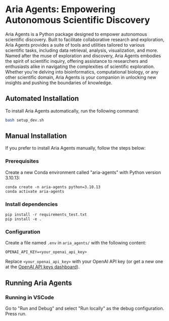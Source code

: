 # Aria Agents: Empowering Autonomous Scientific Discovery

Aria Agents is a Python package designed to empower autonomous scientific discovery. Built to facilitate collaborative research and exploration, Aria Agents provides a suite of tools and utilities tailored to various scientific tasks, including data retrieval, analysis, visualization, and more. Named after the muse of exploration and discovery, Aria Agents embodies the spirit of scientific inquiry, offering assistance to researchers and enthusiasts alike in navigating the complexities of scientific exploration. Whether you're delving into bioinformatics, computational biology, or any other scientific domain, Aria Agents is your companion in unlocking new insights and pushing the boundaries of knowledge.

## Automated Installation

To install Aria Agents automatically, run the following command:

```bash
bash setup_dev.sh
```

## Manual Installation

If you prefer to install Aria Agents manually, follow the steps below:

### Prerequisites

Create a new Conda environment called "aria-agents" with Python version 3.10.13:

```
conda create -n aria-agents python=3.10.13
conda activate aria-agents
```

### Install dependencies

```
pip install -r requirements_test.txt
pip install -e .
```

### Configuration

Create a file named `.env` in `aria_agents/` with the following content:

```
OPENAI_API_KEY=<your_openai_api_key>
```

Replace `<your_openai_api_key>` with your OpenAI API key (or get a new one at the [OpenAI API keys dashboard](https://platform.openai.com/account/api-keys)).

## Running Aria Agents

### Running in VSCode

Go to "Run and Debug" and select "Run locally" as the debug configuration. Press run.
